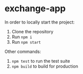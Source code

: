 # exchange-app

In order to locally start the project:

1. Clone the repository
2. Run `npm i`
3. Run `npm start`

Other commands:

1. `npm test` to run the test suite
2. `npm build` to build for production
